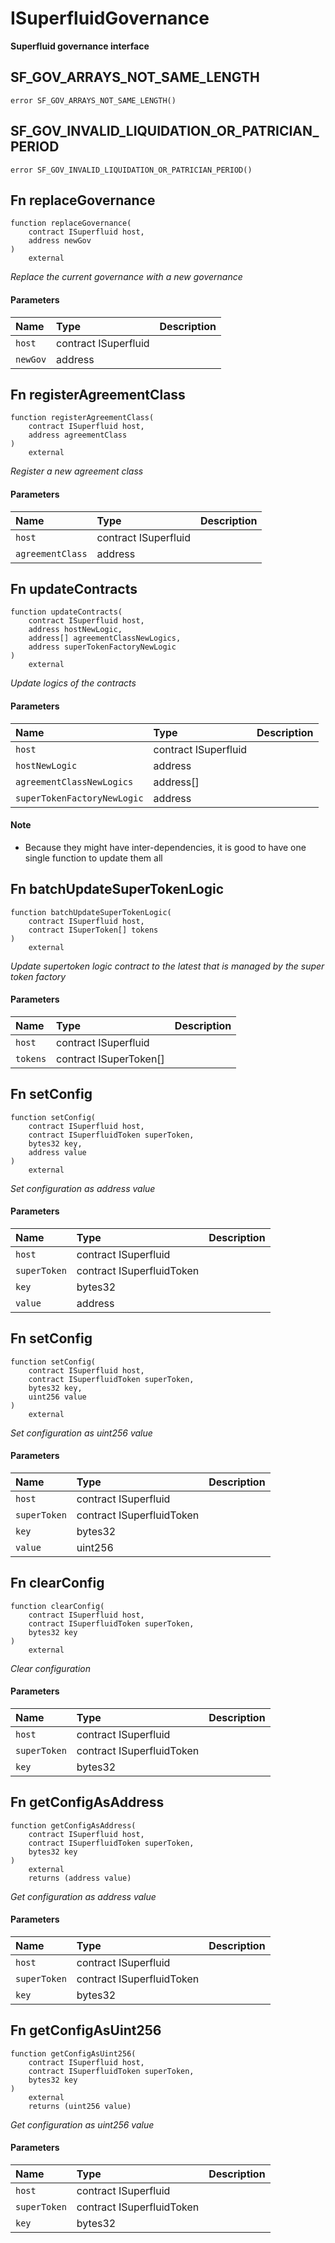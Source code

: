 # ISuperfluidGovernance

**Superfluid governance interface**

## SF_GOV_ARRAYS_NOT_SAME_LENGTH

```solidity
error SF_GOV_ARRAYS_NOT_SAME_LENGTH()
```

## SF_GOV_INVALID_LIQUIDATION_OR_PATRICIAN_PERIOD

```solidity
error SF_GOV_INVALID_LIQUIDATION_OR_PATRICIAN_PERIOD()
```

## Fn replaceGovernance

```solidity
function replaceGovernance(
    contract ISuperfluid host,
    address newGov
) 
    external
```
_Replace the current governance with a new governance_

#### Parameters

| Name | Type | Description |
| :--- | :--- | :---------- |
| `host` | contract ISuperfluid |  |
| `newGov` | address |  |

## Fn registerAgreementClass

```solidity
function registerAgreementClass(
    contract ISuperfluid host,
    address agreementClass
) 
    external
```
_Register a new agreement class_

#### Parameters

| Name | Type | Description |
| :--- | :--- | :---------- |
| `host` | contract ISuperfluid |  |
| `agreementClass` | address |  |

## Fn updateContracts

```solidity
function updateContracts(
    contract ISuperfluid host,
    address hostNewLogic,
    address[] agreementClassNewLogics,
    address superTokenFactoryNewLogic
) 
    external
```
_Update logics of the contracts_

#### Parameters

| Name | Type | Description |
| :--- | :--- | :---------- |
| `host` | contract ISuperfluid |  |
| `hostNewLogic` | address |  |
| `agreementClassNewLogics` | address[] |  |
| `superTokenFactoryNewLogic` | address |  |

#### Note 

- Because they might have inter-dependencies, it is good to have one single function to update them all

## Fn batchUpdateSuperTokenLogic

```solidity
function batchUpdateSuperTokenLogic(
    contract ISuperfluid host,
    contract ISuperToken[] tokens
) 
    external
```
_Update supertoken logic contract to the latest that is managed by the super token factory_

#### Parameters

| Name | Type | Description |
| :--- | :--- | :---------- |
| `host` | contract ISuperfluid |  |
| `tokens` | contract ISuperToken[] |  |

## Fn setConfig

```solidity
function setConfig(
    contract ISuperfluid host,
    contract ISuperfluidToken superToken,
    bytes32 key,
    address value
) 
    external
```
_Set configuration as address value_

#### Parameters

| Name | Type | Description |
| :--- | :--- | :---------- |
| `host` | contract ISuperfluid |  |
| `superToken` | contract ISuperfluidToken |  |
| `key` | bytes32 |  |
| `value` | address |  |

## Fn setConfig

```solidity
function setConfig(
    contract ISuperfluid host,
    contract ISuperfluidToken superToken,
    bytes32 key,
    uint256 value
) 
    external
```
_Set configuration as uint256 value_

#### Parameters

| Name | Type | Description |
| :--- | :--- | :---------- |
| `host` | contract ISuperfluid |  |
| `superToken` | contract ISuperfluidToken |  |
| `key` | bytes32 |  |
| `value` | uint256 |  |

## Fn clearConfig

```solidity
function clearConfig(
    contract ISuperfluid host,
    contract ISuperfluidToken superToken,
    bytes32 key
) 
    external
```
_Clear configuration_

#### Parameters

| Name | Type | Description |
| :--- | :--- | :---------- |
| `host` | contract ISuperfluid |  |
| `superToken` | contract ISuperfluidToken |  |
| `key` | bytes32 |  |

## Fn getConfigAsAddress

```solidity
function getConfigAsAddress(
    contract ISuperfluid host,
    contract ISuperfluidToken superToken,
    bytes32 key
) 
    external 
    returns (address value)
```
_Get configuration as address value_

#### Parameters

| Name | Type | Description |
| :--- | :--- | :---------- |
| `host` | contract ISuperfluid |  |
| `superToken` | contract ISuperfluidToken |  |
| `key` | bytes32 |  |

## Fn getConfigAsUint256

```solidity
function getConfigAsUint256(
    contract ISuperfluid host,
    contract ISuperfluidToken superToken,
    bytes32 key
) 
    external 
    returns (uint256 value)
```
_Get configuration as uint256 value_

#### Parameters

| Name | Type | Description |
| :--- | :--- | :---------- |
| `host` | contract ISuperfluid |  |
| `superToken` | contract ISuperfluidToken |  |
| `key` | bytes32 |  |

